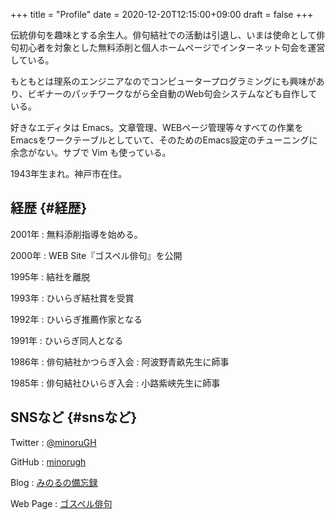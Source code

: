 +++
title = "Profile"
date = 2020-12-20T12:15:00+09:00
draft = false
+++

伝統俳句を趣味とする余生人。俳句結社での活動は引退し、いまは使命として俳句初心者を対象とした無料添削と個人ホームページでインターネット句会を運営している。

もともとは理系のエンジニアなのでコンピュータープログラミングにも興味があり、ビギナーのパッチワークながら全自動のWeb句会システムなども自作している。

好きなエディタは Emacs。文章管理、WEBページ管理等々すべての作業をEmacsをワークテーブルとしていて、そのためのEmacs設定のチューニングに余念がない。サブで Vim も使っている。

1943年生まれ。神戸市在住。


## 経歴 {#経歴}

2001年
: 無料添削指導を始める。

2000年
: WEB Site『ゴスペル俳句』を公開

1995年
: 結社を離脱

1993年
: ひいらぎ結社賞を受賞

1992年
: ひいらぎ推薦作家となる

1991年
: ひいらぎ同人となる

1986年
: 俳句結社かつらぎ入会
: 阿波野青畝先生に師事

1985年
: 俳句結社ひいらぎ入会
: 小路紫峡先生に師事


## SNSなど {#snsなど}

Twitter
: [@minoruGH](https://twitter.com/minorugh)

GitHub
: [minorugh](https://github.com/minorugh)

Blog
: [みのるの備忘録](http://snap.minorugh.com)

Web Page
: [ゴスペル俳句](http://gospel-haiku.com)
